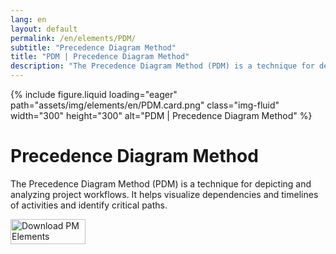 ```yaml
---
lang: en
layout: default
permalink: /en/elements/PDM/
subtitle: "Precedence Diagram Method"
title: "PDM | Precedence Diagram Method"
description: "The Precedence Diagram Method (PDM) is a technique for depicting and analyzing project workflows. It helps visualize dependencies and timelines of activities and identify critical paths."
---
```


{% include figure.liquid loading="eager" path="assets/img/elements/en/PDM.card.png" class="img-fluid" width="300" height="300" alt="PDM | Precedence Diagram Method" %}

# Precedence Diagram Method

The Precedence Diagram Method (PDM) is a technique for depicting and analyzing project workflows. It helps visualize dependencies and timelines of activities and identify critical paths.

<a href="https://apps.apple.com/app/apple-store/id6738084498?pt=127441684&ct=website&mt=8">
  <img src="{{ "assets/img/en/appstore.png" | relative_url }}" width="120" height="40" alt="Download PM Elements">
</a>
